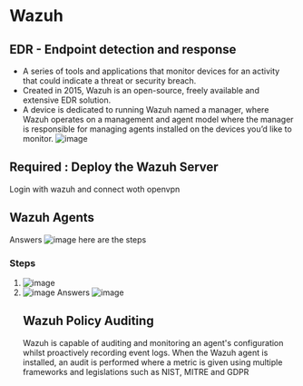 # Wazuh
## EDR -  Endpoint detection and response
*   A series of tools and applications that monitor devices for an activity that could indicate a threat or security breach.
*   Created in 2015, Wazuh is an open-source, freely available and extensive EDR solution.
*   A device is dedicated to running Wazuh named a manager, where Wazuh operates on a management and agent model where the manager is responsible for managing agents installed on the devices you’d like to monitor.
  ![image](https://github.com/user-attachments/assets/dbed1f12-1978-403b-86e4-3deec08b0587)
## Required : Deploy the Wazuh Server
Login with wazuh and connect woth openvpn
## Wazuh Agents
Answers
![image](https://github.com/user-attachments/assets/f7d036c4-fc00-4de0-ac34-33f08cf95be9)
here are the steps
### Steps
1. ![image](https://github.com/user-attachments/assets/9f10331f-7a23-4500-ac39-48b23c91504f)
2. ![image](https://github.com/user-attachments/assets/0f719f3d-c8cb-4c21-92f8-c0884b9dd50d)
   Answers
   ![image](https://github.com/user-attachments/assets/3c8b22bb-ecef-43b2-94e2-9e64e0e82143)
   ## Wazuh Policy Auditing
   Wazuh is capable of auditing and monitoring an agent's configuration whilst proactively recording event logs. When the Wazuh agent is installed, an audit is performed where a metric is given using multiple frameworks and legislations such as NIST, MITRE and GDPR
   




